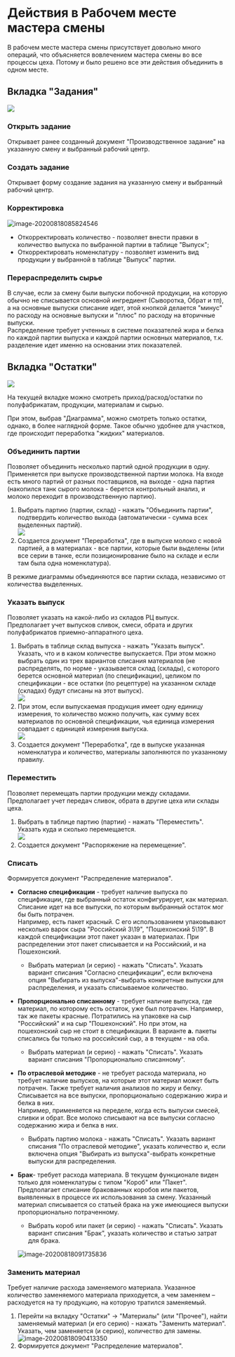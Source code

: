 **Действия в Рабочем месте мастера смены**
==========================================

В рабочем месте мастера смены присутствует довольно много операций, что
объясняется вовлечением мастера смены во все процессы цеха. Потому и
было решено все эти действия объединить в одном месте.

<h2> Вкладка "Задания" </h2>

![](WorkPlaceOfShiftWizard.assets/drex_dejstviya_v_rabochem_meste_mastera_smeny_custom_9.png)

<h3> Открыть задание </h3>

Открывает ранее созданный документ "Производственное задание" на указанную смену и выбранный рабочий центр.

<h3> Создать задание </h3>

Открывает форму создание задания на указанную смену и выбранный рабочий центр.

<h3> Корректировка </h3>

![image-20200818085824546](WorkPlaceOfShiftWizard.assets/image-20200818085824546.png)

- Откорректировать количество - позволяет внести правки в количество выпуска по выбранной партии в таблице "Выпуск";
- Откорректировать номенклатуру - позволяет изменить вид продукции у выбранной в таблице "Выпуск" партии.

<h3> Перераспределить сырье </h3>

В случае, если за смену были выпуски побочной продукции, на которую обычно не списывается основной ингредиент (Сыворотка, Обрат и тп), а на основные выпуски списание идет, этой кнопкой делается "минус" по расходу на основные выпуски и "плюс" по расходу на вторичные выпуски.  
Распределение требует учтенных в системе показателей жира и белка по каждой партии выпуска и каждой партии основных материалов, т.к. разделение идет именно на основании этих показателей.

<h2> Вкладка "Остатки" </h2>

![](WorkPlaceOfShiftWizard.assets/drex_dejstviya_v_rabochem_meste_mastera_smeny_custom.png)

На текущей вкладке можно смотреть приход/расход/остатки по полуфабрикатам, продукции, материалам и сырью.

При этом, выбрав "Диаграмма", можно смотреть только остатки, однако, в более наглядной форме. Такое обычно удобнее для участков, где происходит переработка "жидких" материалов.

<h3> Объединить партии </h3>

Позволяет объединить несколько партий одной продукции в одну.  
Применяется при выпуске производственной партии молока. На входе есть много партий от разных поставщиков, на выходе - одна партия (накопился танк сырого молока - берется контрольный анализ, и молоко переходит в производственную партию).

1. Выбрать партию (партии, склад) - нажать "Объединить партии",
    подтвердить количество выхода (автоматически - сумма всех выделенных
    партий).  
![](WorkPlaceOfShiftWizard.assets/drex_dejstviya_v_rabochem_meste_mastera_smeny_custom_3.png)  
2. Создается документ "Переработка", где в выпуске молоко с новой
    партией, а в материалах - все партии, которые были выделены (или все
    серии в танке, если позиционирование было на складе и если там была
    одна номенклатура).

В режиме диаграммы объединяются все партии склада, независимо от количества выделенных.

<h3> Указать выпуск </h3>

Позволяет указать на какой-либо из складов РЦ выпуск.   
Предполагает учет выпусков сливок, смеси, обрата и других полуфабрикатов приемно-аппаратного цеха.

1. Выбрать в таблице склад выпуска - нажать "Указать выпуск". Указать,
    что и в каком количестве выпускается. При этом можно выбрать один из
    трех вариантов списания материалов (не распределять, по норме -
    указывается склад (склады), с которого берется основной материал (по
    спецификации), целиком по спецификации - все остатки (по рецептуре) на указанном складе (складах)
    будут списаны на этот выпуск).  
![](WorkPlaceOfShiftWizard.assets/drex_dejstviya_v_rabochem_meste_mastera_smeny_custom_4.png)  
2. При этом, если выпускаемая продукция имеет одну единицу измерения, то количество можно получить, как сумму всех материалов по основной спецификации, чья единица измерения совпадает с единицей измерения выпуска.  
![](WorkPlaceOfShiftWizard.assets/drex_dejstviya_v_rabochem_meste_mastera_smeny_custom_11.png)  
3. Создается документ "Переработка", где в выпуске указанная
    номенклатура и количество, материалы заполняются по указанному
    правилу.

<h3> Переместить </h3>

Позволяет перемещать партии продукции между складами.  
Предполагает учет передач сливок, обрата в другие цеха или склады цеха.

1. Выбрать в таблице партию (партии) - нажать "Переместить". Указать
    куда и сколько перемещается.  
![](WorkPlaceOfShiftWizard.assets/drex_dejstviya_v_rabochem_meste_mastera_smeny_custom_5.png)  
2. Создается документ "Распоряжение на перемещение".

<h3> Списать </h3>

Формируется документ "Распределение материалов".  

- **Согласно спецификации** - требует наличие выпуска по
    спецификации, где выбранный остаток конфигурирует, как материал.
    Списание идет на все выпуски, по которым выбранный остаток мог бы
    быть потрачен.  
    Например, есть пакет красный. С его использованием упаковывают
    несколько варок сыра "Российский 3\\19", "Пошехонский 5\\19". В
    каждой спецификации этот пакет указан в материалах. При
    распределении этот пакет списывается и на Российский, и на
    Пошехонский.  
    -   Выбрать материал (и серию) - нажать "Списать". Указать вариант
    списания "Согласно спецификации", если включена опция "Выбирать из выпуска"-выбрать конкретные выпуски для распределения, и указать списываемое количество.

- **Пропорционально списанному** - требует наличие выпуска, где
    материал, по которому есть остаток, уже был потрачен.
    Например, так же пакеты красные. Потратились на упаковке на сыр
    "Российский" и на сыр "Пошехонский". Но при этом, на пошехонский сыр
    не стоит в спецификации. В варианте **a.** пакеты списались бы
    только на российский сыр, а в текущем - на оба. 
    -   Выбрать материал (и серию) - нажать "Списать". Указать вариант
    списания "Пропорционально списанному".

- **По отраслевой методике** - не требует расхода материала, но
    требует наличие выпусков, на которые этот материал может быть
    потрачен. Также требует наличия анализов по жиру и белку.  
    Списывается на все выпуски, пропорционально содержанию жира и белка
    в них.  
    Например, применяется на переделе, когда есть выпуски смесей, сливки
    и обрат. Все молоко списывают на все выпуски согласно содержанию
    жира и белка в них.  
    -   Выбрать партию молока - нажать "Списать". Указать вариант списания
    "По отраслевой методике", указать количество и, если включена опция "Выбирать из выпуска"-выбрать конкретные выпуски для распределения.

- **Брак**- требует расхода материала. В текущем функционале виден
    только для номенклатуры с типом "Короб" или "Пакет".  
    Предполагает списание бракованных коробов или пакетов, выявленных в
    процессе их использования за смену. Указанный материал списывается
    со статьей брака на уже имеющиеся выпуски пропорционально
    потраченному.
    -   Выбрать короб или пакет (и серию) - нажать "Списать". Указать
    вариант списания "Брак", указать количество и статью затрат для
    брака.

    ![image-20200818091735836](WorkPlaceOfShiftWizard.assets/image-20200818091735836.png)

<h3> Заменить материал </h3>

Требует наличие расхода заменяемого материала. Указанное количество заменяемого материала приходуется, а чем заменяем – расходуется на ту продукцию, на которую тратился заменяемый.  
1. Перейти на вкладку "Остатки" -\> "Материалы" (или "Прочее"), найти
    заменяемый материал (и его серию) - нажать "Заменить материал".
    Указать, чем заменяется (и серию), количество для замены.  
![image-20200818090413350](WorkPlaceOfShiftWizard.assets/image-20200818090413350.png)
2. Формируется документ "Распределение материалов".
